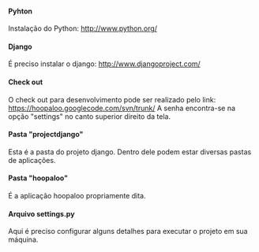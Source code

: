 #### Pyhton ####

Instalação do Python: http://www.python.org/

#### Django ####

É preciso instalar o django: http://www.djangoproject.com/

#### Check out ####

O check out para desenvolvimento pode ser realizado pelo link:
https://hoopaloo.googlecode.com/svn/trunk/
A senha encontra-se na opção "settings" no canto superior direito da tela.

#### Pasta "projectdjango" ####

Esta é a pasta do projeto django. Dentro dele podem estar diversas pastas de aplicações.

#### Pasta "hoopaloo" ####

É a aplicação hoopaloo propriamente dita.

#### Arquivo settings.py ####

Aqui é preciso configurar alguns detalhes para executar o projeto em sua máquina.